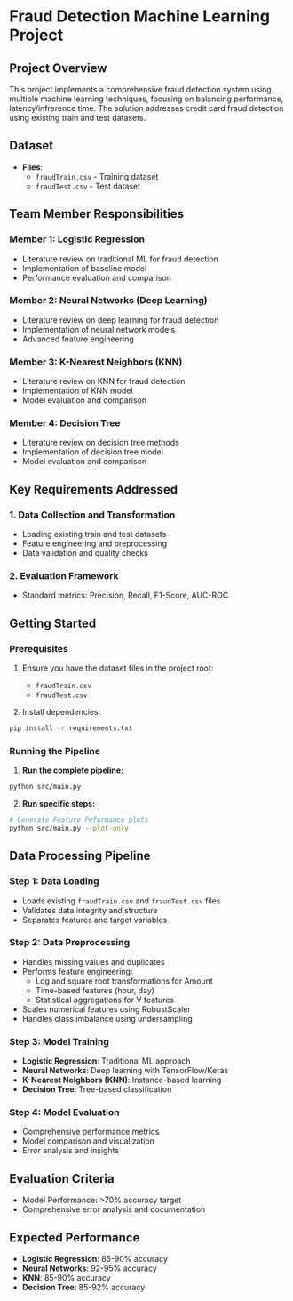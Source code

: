 # Fraud Detection Machine Learning Project

## Project Overview
This project implements a comprehensive fraud detection system using multiple machine learning techniques, focusing on balancing performance, latency/infrerence time. The solution addresses credit card fraud detection using existing train and test datasets.

## Dataset
- **Files**: 
  - `fraudTrain.csv` - Training dataset
  - `fraudTest.csv` - Test dataset

## Team Member Responsibilities

### Member 1: Logistic Regression
- Literature review on traditional ML for fraud detection
- Implementation of baseline model
- Performance evaluation and comparison

### Member 2: Neural Networks (Deep Learning)
- Literature review on deep learning for fraud detection
- Implementation of neural network models
- Advanced feature engineering

### Member 3: K-Nearest Neighbors (KNN)
- Literature review on KNN for fraud detection
- Implementation of KNN model
- Model evaluation and comparison

### Member 4: Decision Tree
- Literature review on decision tree methods
- Implementation of decision tree model
- Model evaluation and comparison

## Key Requirements Addressed

### 1. Data Collection and Transformation
- Loading existing train and test datasets
- Feature engineering and preprocessing
- Data validation and quality checks

### 2. Evaluation Framework
- Standard metrics: Precision, Recall, F1-Score, AUC-ROC

## Getting Started

### Prerequisites
1. Ensure you have the dataset files in the project root:
   - `fraudTrain.csv`
   - `fraudTest.csv`

2. Install dependencies:
```bash
pip install -r requirements.txt
```

### Running the Pipeline

1. **Run the complete pipeline:**
```bash
python src/main.py
```

2. **Run specific steps:**
```bash
# Generate Feature Peformance plots
python src/main.py --plot-only

```

## Data Processing Pipeline

### Step 1: Data Loading
- Loads existing `fraudTrain.csv` and `fraudTest.csv` files
- Validates data integrity and structure
- Separates features and target variables

### Step 2: Data Preprocessing
- Handles missing values and duplicates
- Performs feature engineering:
  - Log and square root transformations for Amount
  - Time-based features (hour, day)
  - Statistical aggregations for V features
- Scales numerical features using RobustScaler
- Handles class imbalance using undersampling

### Step 3: Model Training
- **Logistic Regression**: Traditional ML approach
- **Neural Networks**: Deep learning with TensorFlow/Keras
- **K-Nearest Neighbors (KNN)**: Instance-based learning
- **Decision Tree**: Tree-based classification

### Step 4: Model Evaluation
- Comprehensive performance metrics
- Model comparison and visualization
- Error analysis and insights

## Evaluation Criteria
- Model Performance: >70% accuracy target
- Comprehensive error analysis and documentation

## Expected Performance
- **Logistic Regression**: 85-90% accuracy
- **Neural Networks**: 92-95% accuracy
- **KNN**: 85-90% accuracy
- **Decision Tree**: 85-92% accuracy 